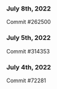 ### July 8th, 2022

Commit #262500

### July 5th, 2022

Commit #314353


### July 4th, 2022

Commit #72281
